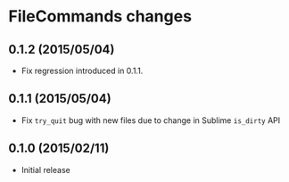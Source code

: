 # FileCommands changes

## 0.1.2 (2015/05/04)

* Fix regression introduced in 0.1.1.

## 0.1.1 (2015/05/04)

* Fix `try_quit` bug with new files due to change in Sublime `is_dirty` API

## 0.1.0 (2015/02/11)

* Initial release

